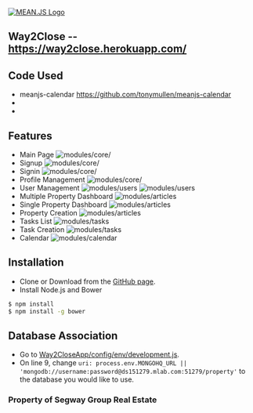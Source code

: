[![MEAN.JS Logo](http://meanjs.org/img/logo-small.png)](http://meanjs.org/)

## Way2Close -- https://way2close.herokuapp.com/

## Code Used
* meanjs-calendar https://github.com/tonymullen/meanjs-calendar
*
*

## Features
* Main Page
![modules/core/](/img/homepage.PNG)
* Signup
![modules/core/](/img/signup.PNG)
* Signin
![modules/core/](/img/signin.PNG)
* Profile Management
![modules/core/](/img/profileedit.PNG)
* User Management
![modules/users](/img/userlist.PNG)
![modules/users](/img/userpage.PNG)
* Multiple Property Dashboard
![modules/articles](/img/multidash.PNG)
* Single Property Dashboard
![modules/articles](/img/singledash.PNG)
* Property Creation
![modules/articles](/img/propcreate.PNG)
* Tasks List
![modules/tasks](/img/tasklist.PNG)
* Task Creation
![modules/tasks](/img/taskcreate.PNG)
* Calendar
![modules/calendar](/img/calendar.PNG)
## Installation
* Clone or Download from the [GitHub page](https://github.com/jngriffin/Way2CloseApp/).
* Install Node.js and Bower
```bash
$ npm install
$ npm install -g bower
```

## Database Association
* Go to [Way2CloseApp/config/env/development.js](/config/env/development.js).
* On line 9, change `uri: process.env.MONGOHQ_URL || 'mongodb://username:password@ds151279.mlab.com:51279/property'` to the database you would like to use.

### Property of Segway Group Real Estate
